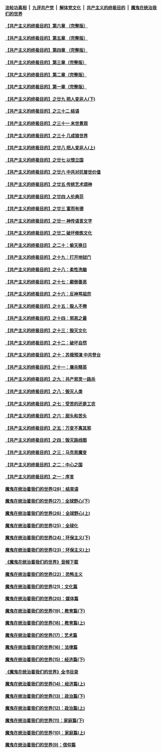 ####  [法轮功真相](../../../../basic/blob/master/README.md?t=04111630) &nbsp;|&nbsp; [九评共产党](../../../../9ping.md/blob/master/README.md?t=04111630) &nbsp;|&nbsp; [解体党文化](../../../../jtdwh.md/blob/master/README.md?t=04111630)  &nbsp;|&nbsp; [共产主义的终极目的](../../../../gczydzjmd.md/blob/master/README.md?t=04111630) &nbsp;|&nbsp; [魔鬼在统治我们的世界](../../../../mgztzwmdsj.md/blob/master/README.md?t=04111630) 

#### [【共产主义的终极目的】第六章 （完整版）](../pages/nsc422/n11428913.md?t=04111630) 

#### [【共产主义的终极目的】第五章 （完整版）](../pages/nsc422/n11428912.md?t=04111630) 

#### [【共产主义的终极目的】第四章 （完整版）](../pages/nsc422/n11428907.md?t=04111630) 

#### [【共产主义的终极目的】第三章（完整版）](../pages/nsc422/n11428848.md?t=04111630) 

#### [【共产主义的终极目的】第二章（完整版）](../pages/nsc422/n11428831.md?t=04111630) 

#### [【共产主义的终极目的】第一章（完整版）](../pages/nsc422/n11417651.md?t=04111630) 

#### [【共产主义的终极目的】之廿九 把人变非人(下)](../pages/nsc422/n11344140.md?t=04111630) 

#### [【共产主义的终极目的】之三十二 结语](../pages/nsc422/n11360535.md?t=04111630) 

#### [【共产主义的终极目的】之三十一 末世景观](../pages/nsc422/n11351129.md?t=04111630) 

#### [【共产主义的终极目的】之三十 几成狼世界](../pages/nsc422/n11348280.md?t=04111630) 

#### [【共产主义的终极目的】之廿八 把人变非人(上)](../pages/nsc422/n11340492.md?t=04111630) 

#### [【共产主义的终极目的】之廿七 以恨立国](../pages/nsc422/n11336944.md?t=04111630) 

#### [【共产主义的终极目的】之廿六 中共对抗普世价值](../pages/nsc422/n11324785.md?t=04111630) 

#### [【共产主义的终极目的】之廿五 传统艺术颂神](../pages/nsc422/n11296396.md?t=04111630) 

#### [【共产主义的终极目的】之廿四 人伦典范](../pages/nsc422/n11296397.md?t=04111630) 

#### [【共产主义的终极目的】之廿三 富而有德](../pages/nsc422/n11283598.md?t=04111630) 

#### [【共产主义的终极目的】之廿一 神传语言文字](../pages/nsc422/n11263265.md?t=04111630) 

#### [【共产主义的终极目的】之廿二 破坏修炼文化](../pages/nsc422/n11245728.md?t=04111630) 

#### [【共产主义的终极目的】之二十：偷天换日](../pages/nsc422/n11238846.md?t=04111630) 

#### [【共产主义的终极目的】之十九：打开地狱门](../pages/nsc422/n11206376.md?t=04111630) 

#### [【共产主义的终极目的】之十八：柔性洗脑](../pages/nsc422/n11199994.md?t=04111630) 

#### [【共产主义的终极目的】之十七：颠倒善恶](../pages/nsc422/n11179782.md?t=04111630) 

#### [【共产主义的终极目的】之十六：反神骂祖宗](../pages/nsc422/n11166798.md?t=04111630) 

#### [【共产主义的终极目的】之十五：毁人不倦](../pages/nsc422/n11166792.md?t=04111630) 

#### [【共产主义的终极目的】之十四：邪恶之最](../pages/nsc422/n11150249.md?t=04111630) 

#### [【共产主义的终极目的】之十三：毁灭文化](../pages/nsc422/n11135227.md?t=04111630) 

#### [【共产主义的终极目的】之十二：破坏自然](../pages/nsc422/n11135214.md?t=04111630) 

#### [【共产主义的终极目的】之十：苏俄预演 中共登台](../pages/nsc422/n11118424.md?t=04111630) 

#### [【共产主义的终极目的】之十一：屠杀精英](../pages/nsc422/n11118442.md?t=04111630) 

#### [【共产主义的终极目的】之九：共产邪灵一路杀](../pages/nsc422/n11114139.md?t=04111630) 

#### [【共产主义的终极目的】之八：毁灭人类](../pages/nsc422/n11108503.md?t=04111630) 

#### [【共产主义的终极目的】之七：受苦的还是工农](../pages/nsc422/n11101809.md?t=04111630) 

#### [【共产主义的终极目的】之六：甜头和苦头](../pages/nsc422/n11096971.md?t=04111630) 

#### [【共产主义的终极目的】之五：万变不离其邪](../pages/nsc422/n11091285.md?t=04111630) 

#### [【共产主义的终极目的】之四：毁灭路线图](../pages/nsc422/n11086284.md?t=04111630) 

#### [【共产主义的终极目的】之三：马克思魔变](../pages/nsc422/n11061941.md?t=04111630) 

#### [【共产主义的终极目的】之二：中心之国](../pages/nsc422/n11047728.md?t=04111630) 

#### [【共产主义的终极目的】之一：序言](../pages/nsc422/n11086077.md?t=04111630) 

#### [魔鬼在统治着我们的世界(28)：结束语](../pages/nsc422/n10936246.md?t=04111630) 

#### [魔鬼在统治着我们的世界(27)：全球野心(下)](../pages/nsc422/n10928319.md?t=04111630) 

#### [魔鬼在统治着我们的世界(26)：全球野心(上)](../pages/nsc422/n10900318.md?t=04111630) 

#### [魔鬼在统治着我们的世界(25)：全球化](../pages/nsc422/n10788205.md?t=04111630) 

#### [魔鬼在统治着我们的世界(24)：环保主义(下)](../pages/nsc422/n10695307.md?t=04111630) 

#### [魔鬼在统治着我们的世界(23)：环保主义(上)](../pages/nsc422/n10688613.md?t=04111630) 

#### [《魔鬼在统治着我们的世界》音频下载](../pages/nsc422/n10635553.md?t=04111630) 

#### [魔鬼在统治着我们的世界(22)：恐怖主义](../pages/nsc422/n10614727.md?t=04111630) 

#### [魔鬼在统治着我们的世界(21)：文化篇](../pages/nsc422/n10597706.md?t=04111630) 

#### [魔鬼在统治着我们的世界(20)：媒体篇](../pages/nsc422/n10586579.md?t=04111630) 

#### [魔鬼在统治着我们的世界(19)：教育篇(下)](../pages/nsc422/n10564808.md?t=04111630) 

#### [魔鬼在统治着我们的世界(18)：教育篇(上)](../pages/nsc422/n10526970.md?t=04111630) 

#### [魔鬼在统治着我们的世界(17)：艺术篇](../pages/nsc422/n10499093.md?t=04111630) 

#### [魔鬼在统治着我们的世界(16)：法律篇](../pages/nsc422/n10485969.md?t=04111630) 

#### [魔鬼在统治着我们的世界(15)：经济篇(下)](../pages/nsc422/n10469975.md?t=04111630) 

#### [《魔鬼在统治着我们的世界》全书目录](../pages/nsc422/n10464261.md?t=04111630) 

#### [魔鬼在统治着我们的世界(14)：经济篇(上)](../pages/nsc422/n10457370.md?t=04111630) 

#### [魔鬼在统治着我们的世界(13)：政治篇(下)](../pages/nsc422/n10448270.md?t=04111630) 

#### [魔鬼在统治着我们的世界(12)：政治篇(上)](../pages/nsc422/n10444576.md?t=04111630) 

#### [魔鬼在统治着我们的世界(11)：家庭篇(下)](../pages/nsc422/n10440961.md?t=04111630) 

#### [魔鬼在统治着我们的世界(10)：家庭篇(上)](../pages/nsc422/n10435448.md?t=04111630) 

#### [魔鬼在统治着我们的世界(9)：信仰篇](../pages/nsc422/n10432159.md?t=04111630) 

